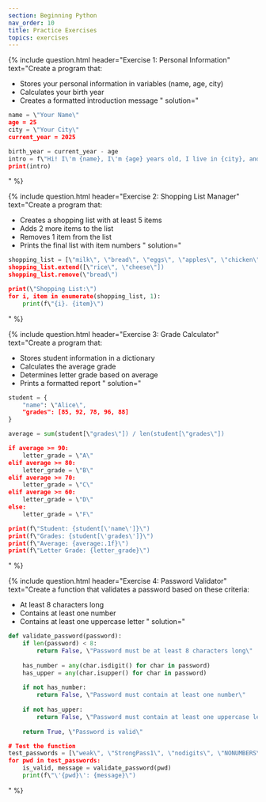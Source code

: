 ```yaml
---
section: Beginning Python
nav_order: 10
title: Practice Exercises
topics: exercises
---
```


{% include question.html header="Exercise 1: Personal Information" text="Create a program that:

- Stores your personal information in variables (name, age, city)
- Calculates your birth year
- Creates a formatted introduction message
" solution="
```python
name = \"Your Name\"
age = 25
city = \"Your City\"
current_year = 2025

birth_year = current_year - age
intro = f\"Hi! I\'m {name}, I\'m {age} years old, I live in {city}, and I was born in {birth_year}.\"
print(intro)
```
" %}

{% include question.html header="Exercise 2: Shopping List Manager" text="Create a program that:

- Creates a shopping list with at least 5 items
- Adds 2 more items to the list
- Removes 1 item from the list
- Prints the final list with item numbers
" solution="
```python
shopping_list = [\"milk\", \"bread\", \"eggs\", \"apples\", \"chicken\"]
shopping_list.extend([\"rice\", \"cheese\"])
shopping_list.remove(\"bread\")

print(\"Shopping List:\")
for i, item in enumerate(shopping_list, 1):
    print(f\"{i}. {item}\")
```
" %}

{% include question.html header="Exercise 3: Grade Calculator" text="Create a program that:

- Stores student information in a dictionary
- Calculates the average grade
- Determines letter grade based on average
- Prints a formatted report
" solution="
```python
student = {
    "name": \"Alice\",
    "grades": [85, 92, 78, 96, 88]
}

average = sum(student[\"grades\"]) / len(student[\"grades\"])

if average >= 90:
    letter_grade = \"A\"
elif average >= 80:
    letter_grade = \"B\"
elif average >= 70:
    letter_grade = \"C\"
elif average >= 60:
    letter_grade = \"D\"
else:
    letter_grade = \"F\"

print(f\"Student: {student[\'name\']}\")
print(f\"Grades: {student[\'grades\']}\")
print(f\"Average: {average:.1f}\")
print(f\"Letter Grade: {letter_grade}\")
```
" %}

{% include question.html header="Exercise 4: Password Validator" text="Create a function that validates a password based on these criteria:

- At least 8 characters long
- Contains at least one number
- Contains at least one uppercase letter
" solution="
```python
def validate_password(password):
    if len(password) < 8:
        return False, \"Password must be at least 8 characters long\"
    
    has_number = any(char.isdigit() for char in password)
    has_upper = any(char.isupper() for char in password)
    
    if not has_number:
        return False, \"Password must contain at least one number\"
    
    if not has_upper:
        return False, \"Password must contain at least one uppercase letter\"
    
    return True, \"Password is valid\"

# Test the function
test_passwords = [\"weak\", \"StrongPass1\", \"nodigits\", \"NONUMBERS\"]
for pwd in test_passwords:
    is_valid, message = validate_password(pwd)
    print(f\"\'{pwd}\': {message}\")
```
" %}
